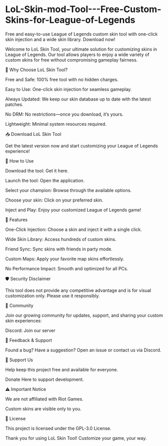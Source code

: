 # LoL-Skin-mod-Tool---Free-Custom-Skins-for-League-of-Legends
Free and easy-to-use League of Legends custom skin tool with one-click skin injection and a wide skin library. Download now!


Welcome to LoL Skin Tool, your ultimate solution for customizing skins in League of Legends. Our tool allows players to enjoy a wide variety of custom skins for free without compromising gameplay fairness.

🚀 Why Choose LoL Skin Tool?

Free and Safe: 100% free tool with no hidden charges.

Easy to Use: One-click skin injection for seamless gameplay.

Always Updated: We keep our skin database up to date with the latest patches.

No DRM: No restrictions—once you download, it’s yours.

Lightweight: Minimal system resources required.

📥 Download LoL Skin Tool

Get the latest version now and start customizing your League of Legends experience!

📖 How to Use

Download the tool: Get it here.

Launch the tool: Open the application.

Select your champion: Browse through the available options.

Choose your skin: Click on your preferred skin.

Inject and Play: Enjoy your customized League of Legends game!

🌟 Features

One-Click Injection: Choose a skin and inject it with a single click.

Wide Skin Library: Access hundreds of custom skins.

Friend Sync: Sync skins with friends in party mode.

Custom Maps: Apply your favorite map skins effortlessly.

No Performance Impact: Smooth and optimized for all PCs.

🛡️ Security Disclaimer

This tool does not provide any competitive advantage and is for visual customization only. Please use it responsibly.

📢 Community

Join our growing community for updates, support, and sharing your custom skin experiences:

Discord: Join our server

💬 Feedback & Support

Found a bug? Have a suggestion? Open an issue or contact us via Discord.

💖 Support Us

Help keep this project free and available for everyone.

Donate Here to support development.

⚠️ Important Notice

We are not affiliated with Riot Games.

Custom skins are visible only to you.

📄 License

This project is licensed under the GPL-3.0 License.

Thank you for using LoL Skin Tool! Customize your game, your way.

